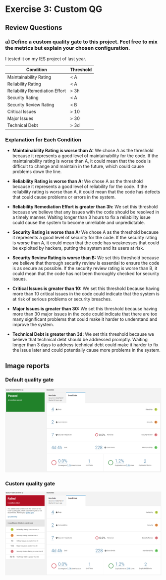 # Exercise 3:  Custom QG

## Review Questions

### a) Define a custom quality gate to this project. Feel free to mix the metrics but explain your chosen configuration.

I tested it on my IES project of last year.

| Condition | Threshold |
|-----------|-----------|
| Maintainability Rating | < A |
| Reliability Rating | < A |
| Reliability Remediation Effort | > 3h |
| Security Rating | < A |
| Security Review Rating | < B |
| Critical Issues | > 10 |
| Major Issues | > 30 |
| Technical Debt | > 3d |

### Explanation for Each Condition

- **Maintainability Rating is worse than A:** We chose A as the threshold because it represents a good level of maintainability for the code. If the maintainability rating is worse than A, it could mean that the code is difficult to change and maintain in the future, which could cause problems down the line.

- **Reliability Rating is worse than A:** We chose A as the threshold because it represents a good level of reliability for the code. If the reliability rating is worse than A, it could mean that the code has defects that could cause problems or errors in the system.

- **Reliability Remediation Effort is greater than 3h:** We set this threshold because we believe that any issues with the code should be resolved in a timely manner. Waiting longer than 3 hours to fix a reliability issue could cause the system to become unreliable and unpredictable.

- **Security Rating is worse than A:** We chose A as the threshold because it represents a good level of security for the code. If the security rating is worse than A, it could mean that the code has weaknesses that could be exploited by hackers, putting the system and its users at risk.

- **Security Review Rating is worse than B:** We set this threshold because we believe that thorough security review is essential to ensure the code is as secure as possible. If the security review rating is worse than B, it could mean that the code has not been thoroughly checked for security issues.

- **Critical Issues is greater than 10:** We set this threshold because having more than 10 critical issues in the code could indicate that the system is at risk of serious problems or security breaches.

- **Major Issues is greater than 30:** We set this threshold because having more than 30 major issues in the code could indicate that there are too many significant problems that could make it harder to understand and improve the system.

- **Technical Debt is greater than 3d:** We set this threshold because we believe that technical debt should be addressed promptly. Waiting longer than 3 days to address technical debt could make it harder to fix the issue later and could potentially cause more problems in the system.

## Image reports

### Default quality gate
![Default quality gate](default-quality-gate.png "Default quality gate")

### Custom quality gate
![Custom quality gate](custom-quality-gate.png "Custom quality gate")
